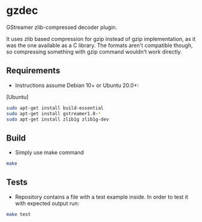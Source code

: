 # gzdec

GStreamer zlib-compressed decoder plugin.

It uses zlib based compression for gzip instead of gzip implementation, as it was the one available as a C library.
The formats aren't compatible though, so compressing something with gzip command wouldn't work directly.

## Requirements
- Instructions assume Debian 10+ or Ubuntu 20.0+:

[Ubuntu]
```sh
sudo apt-get install build-essential
sudo apt-get install gstreamer1.0-*
sudo apt-get install zlib1g zlib1g-dev
```

## Build
- Simply use make command

```sh
make
```

## Tests
- Repository contains a file with a test example inside. In order to test it with expected output run:

```sh
make test
```

